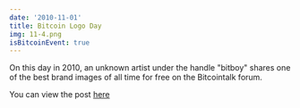 ```yaml
---
date: '2010-11-01'
title: Bitcoin Logo Day
img: 11-4.png
isBitcoinEvent: true
---
```


On this day in 2010, an unknown artist under the handle "bitboy" shares one of the best brand images of all time for free on the Bitcointalk forum.

You can view the post <a href="https://bitcointalk.org/index.php?topic=1631.0%3Ball" target="_blank">here</a>
